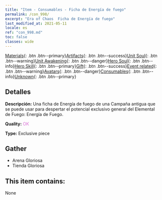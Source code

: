 ```yaml
---
title: "Item - Consumables - Ficha de Energía de fuego"
permalink: /con_998/
excerpt: "Era of Chaos  Ficha de Energía de fuego"
last_modified_at: 2021-05-11
locale: es
ref: "con_998.md"
toc: false
classes: wide
---
```

 [Materials](/ItemsES/){: .btn .btn--primary}[Artifacts](/ItemsES/Artifacts/){: .btn .btn--success}[Unit Soul](/ItemsES/UnitSoul/){: .btn .btn--warning}[Unit Awakening](/ItemsES/UnitAwakening/){: .btn .btn--danger}[Hero Soul](/ItemsES/HeroSoul/){: .btn .btn--info}[Hero Skill](/ItemsES/HeroSkill/){: .btn .btn--primary}[Gift](/ItemsES/Gift/){: .btn .btn--success}[Event related](/ItemsES/Events/){: .btn .btn--warning}[Avatars](/ItemsES/Avatars/){: .btn .btn--danger}[Consumables](/ItemsES/Consumables/){: .btn .btn--info}[Unknown](/ItemsES/Unknown/){: .btn .btn--primary}

## Detalles
 **Descripción:** Una ficha de Energía de fuego de una Campaña antigua que se puede usar para despertar el potencial exclusivo general del Elemental de Fuego: Energía de Fuego.

 **Quality:** <span style="color: #DA70D6">OK</span>

 **Type:** Exclusive piece

## Gather

*    Arena Gloriosa 
*    Tienda Gloriosa 

## This item contains:

  None

